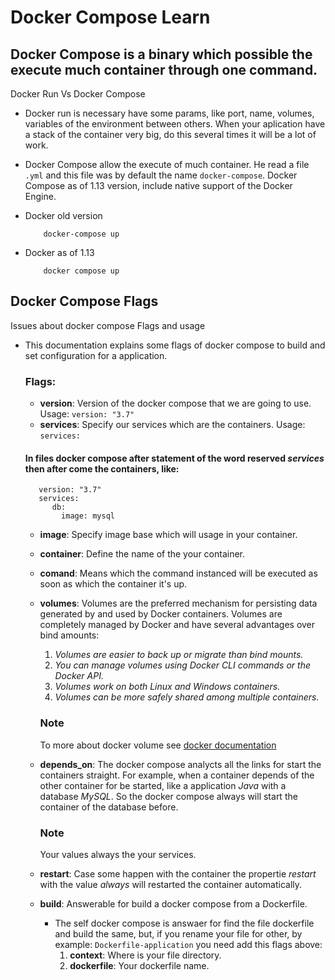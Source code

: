 # Docker Compose Learn

 ## Docker Compose is a binary which possible the execute much container through one command.
 
 Docker Run Vs Docker Compose
  -  Docker run is necessary have some params, like port, name, volumes, variables of the environment between others.
  When your aplication have a stack of the container very big, do this several times it will be a lot of work.
  -  Docker Compose allow the execute of much container. He read a file  ``.yml`` and this file was by default the
  name ``docker-compose``. Docker Compose as of 1.13 version, include native support of the Docker Engine.
            
  -  Docker old version
              
        ```
            docker-compose up
        ```
  -  Docker as of 1.13
      
             docker compose up
             
  ## Docker Compose Flags
  
  Issues about docker compose Flags and usage
   - This documentation explains some flags of docker compose to build and set configuration for a application.
     ### Flags:
     - **version**: Version of the docker compose that we are going to use. Usage:  ``version: "3.7"``
     - **services**: Specify our services which are the containers. Usage:  ``services:``
     #### In files docker compose after statement of the word reserved *services* then after come the containers, like:
        ```
           version: "3.7"
           services: 
              db:
                image: mysql
        ```

     - **image**: Specify image base which will usage in your container.
     - **container**: Define the name of the your container.
     - **comand**: Means which the command instanced will be executed as soon as which the container it's up.
     - **volumes**: Volumes are the preferred mechanism for persisting data generated by and used by Docker containers. Volumes are completely managed by Docker and have several advantages over bind amounts:
         1. *Volumes are easier to back up or migrate than bind mounts.*
         2. *You can manage volumes using Docker CLI commands or the Docker API.*
         3. *Volumes work on both Linux and Windows containers.*
         4. *Volumes can be more safely shared among multiple containers.*

         ### Note
         To more about docker volume see [docker documentation](https://docs.docker.com/storage/volumes/)
     - **depends_on**: The docker compose analycts all the links for start the containers straight. For example, when a container depends of the other container for be started, like a application *Java* with a database *MySQL*. So the docker compose always will start the container of the database before.
         ### Note
         Your values always the your services.
     - **restart**: Case some happen with the container the propertie *restart* with the value *always* will restarted the container automatically.
     - **build**: Answerable for build a docker compose from a Dockerfile.
          - The self docker compose is answaer for find the file dockerfile and build the same, but, if you rename your file for other, by example: `Dockerfile-application` you need add this flags above:
             1. **context**: Where is your file directory.
             2. **dockerfile**: Your dockerfile name.
